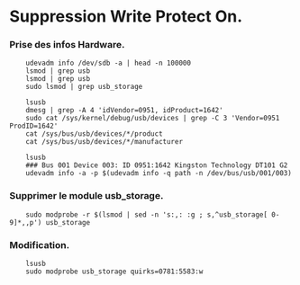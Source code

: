 # Suppression Write Protect On.

### Prise des infos Hardware.

		udevadm info /dev/sdb -a | head -n 100000
		lsmod | grep usb
		lsmod | grep usb
		sudo lsmod | grep usb_storage

		lsusb
		dmesg | grep -A 4 'idVendor=0951, idProduct=1642'
		sudo cat /sys/kernel/debug/usb/devices | grep -C 3 'Vendor=0951 ProdID=1642'
		cat /sys/bus/usb/devices/*/product
		cat /sys/bus/usb/devices/*/manufacturer

		lsusb
		### Bus 001 Device 003: ID 0951:1642 Kingston Technology DT101 G2
		udevadm info -a -p $(udevadm info -q path -n /dev/bus/usb/001/003)




### Supprimer le module usb_storage.

		sudo modprobe -r $(lsmod | sed -n 's:,: :g ; s,^usb_storage[ 0-9]*,,p') usb_storage

### Modification.
 
		lsusb
		sudo modprobe usb_storage quirks=0781:5583:w